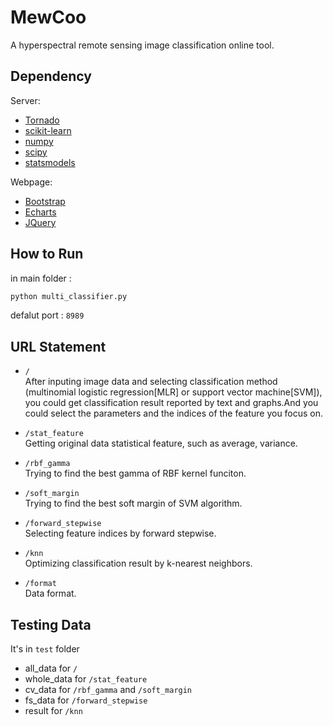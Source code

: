 # MewCoo
A hyperspectral remote sensing image classification online tool.

## Dependency

Server:
- [Tornado](https://github.com/tornadoweb/tornado)
- [scikit-learn](https://github.com/scikit-learn/scikit-learn)
- [numpy](https://github.com/numpy/numpy)
- [scipy](https://github.com/scipy/scipy)
- [statsmodels](https://github.com/statsmodels/statsmodels)

Webpage:
- [Bootstrap](https://github.com/twbs/bootstrap)
- [Echarts](https://github.com/ecomfe/echarts)
- [JQuery](https://github.com/jquery/jquery)

## How to Run

in main folder :
```python
python multi_classifier.py
```
defalut port : ```8989```

## URL Statement

- <code>/</code>
</br>After inputing image data and selecting classification method (multinomial logistic regression[MLR] or support vector machine[SVM]), you could get classification result reported by text and graphs.And you could select the parameters and the indices of the feature you focus on.

- <code>/stat_feature</code>
</br>Getting original data statistical feature, such as average, variance.

- <code>/rbf_gamma</code>
</br>Trying to find the best gamma of RBF kernel funciton.

- <code>/soft_margin</code>
</br>Trying to find the best soft margin of SVM algorithm.

- <code>/forward_stepwise</code>
</br>Selecting feature indices by forward stepwise.

- <code>/knn</code>
</br>Optimizing classification result by k-nearest neighbors.

- <code>/format</code>
</br>Data format.

## Testing Data

It's in <code>test</code> folder

- all_data for <code>/</code>
- whole_data for <code>/stat_feature</code>
- cv_data for <code>/rbf_gamma</code> and <code>/soft_margin</code>
- fs_data for <code>/forward_stepwise</code>
- result for <code>/knn</code>
